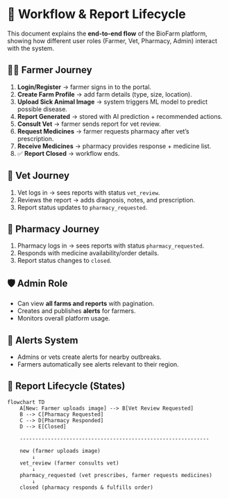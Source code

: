 # 🚀 Workflow & Report Lifecycle

This document explains the **end-to-end flow** of the BioFarm platform, showing how different user roles (Farmer, Vet, Pharmacy, Admin) interact with the system.

## 👨‍🌾 Farmer Journey

1. **Login/Register** → farmer signs in to the portal.  
2. **Create Farm Profile** → add farm details (type, size, location).  
3. **Upload Sick Animal Image** → system triggers ML model to predict possible disease.  
4. **Report Generated** → stored with AI prediction + recommended actions.  
5. **Consult Vet** → farmer sends report for vet review.  
6. **Request Medicines** → farmer requests pharmacy after vet’s prescription.  
7. **Receive Medicines** → pharmacy provides response + medicine list.  
8. ✅ **Report Closed** → workflow ends.

## 🏥 Vet Journey

1. Vet logs in → sees reports with status `vet_review`.  
2. Reviews the report → adds diagnosis, notes, and prescription.  
3. Report status updates to `pharmacy_requested`.  

## 🏪 Pharmacy Journey

1. Pharmacy logs in → sees reports with status `pharmacy_requested`.  
2. Responds with medicine availability/order details.  
3. Report status changes to `closed`.  

## 🛡️ Admin Role

- Can view **all farms and reports** with pagination.  
- Creates and publishes **alerts** for farmers.  
- Monitors overall platform usage.  

## 🔔 Alerts System

- Admins or vets create alerts for nearby outbreaks.  
- Farmers automatically see alerts relevant to their region.  

## 📝 Report Lifecycle (States)

```mermaid
flowchart TD
    A[New: Farmer uploads image] --> B[Vet Review Requested]
    B --> C[Pharmacy Requested]
    C --> D[Pharmacy Responded]
    D --> E[Closed]

    -------------------------------------------------------------

    new (farmer uploads image)
        ↓
    vet_review (farmer consults vet)
        ↓
    pharmacy_requested (vet prescribes, farmer requests medicines)
        ↓
    closed (pharmacy responds & fulfills order)
